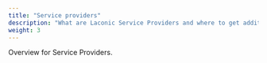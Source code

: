 ```yaml
---
title: "Service providers"
description: "What are Laconic Service Providers and where to get additional information."
weight: 3
---
```


Overview for Service Providers.
